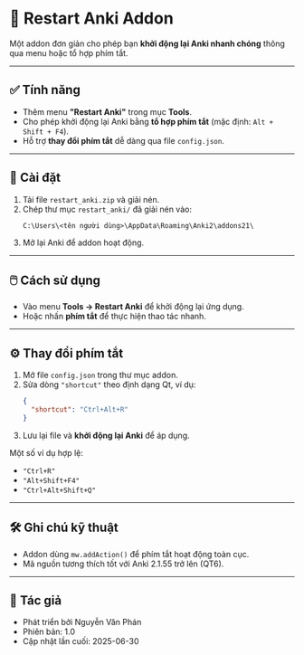 # 🔁 Restart Anki Addon

Một addon đơn giản cho phép bạn **khởi động lại Anki nhanh chóng** thông qua menu hoặc tổ hợp phím tắt.

---

## ✅ Tính năng

- Thêm menu **"Restart Anki"** trong mục **Tools**.
- Cho phép khởi động lại Anki bằng **tổ hợp phím tắt** (mặc định: `Alt + Shift + F4`).
- Hỗ trợ **thay đổi phím tắt** dễ dàng qua file `config.json`.

---

## 🧩 Cài đặt

1. Tải file `restart_anki.zip` và giải nén.
2. Chép thư mục `restart_anki/` đã giải nén vào:
   ```
   C:\Users\<tên người dùng>\AppData\Roaming\Anki2\addons21\
   ```
3. Mở lại Anki để addon hoạt động.

---

## 🖱️ Cách sử dụng

- Vào menu **Tools → Restart Anki** để khởi động lại ứng dụng.
- Hoặc nhấn **phím tắt** để thực hiện thao tác nhanh.

---

## ⚙️ Thay đổi phím tắt

1. Mở file `config.json` trong thư mục addon.
2. Sửa dòng `"shortcut"` theo định dạng Qt, ví dụ:
   ```json
   {
     "shortcut": "Ctrl+Alt+R"
   }
   ```
3. Lưu lại file và **khởi động lại Anki** để áp dụng.

Một số ví dụ hợp lệ:
- `"Ctrl+R"`
- `"Alt+Shift+F4"`
- `"Ctrl+Alt+Shift+Q"`

---

## 🛠 Ghi chú kỹ thuật

- Addon dùng `mw.addAction()` để phím tắt hoạt động toàn cục.
- Mã nguồn tương thích tốt với Anki 2.1.55 trở lên (QT6).

---

## 👤 Tác giả

- Phát triển bởi Nguyễn Văn Phán
- Phiên bản: 1.0
- Cập nhật lần cuối: 2025-06-30
